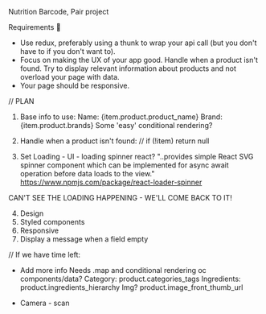 

Nutrition Barcode, Pair project

Requirements 🧪
* Use redux, preferably using a thunk to wrap your api call (but you don't have to if you don't want to).
* Focus on making the UX of your app good. Handle when a product isn't found. Try to display relevant information about products and not overload your page with data.
* Your page should be responsive.

// PLAN

1. Base info to use:
Name: {item.product.product_name}
Brand: {item.product.brands}
Some 'easy' conditional rendering?

2. Handle when a product isn't found:   // if (!item) return null

3. Set Loading - UI - loading spinner react?
"..provides simple React SVG spinner component which can be implemented for async await operation before data loads to the view."
https://www.npmjs.com/package/react-loader-spinner

CAN'T SEE THE LOADING HAPPENING - WE'LL COME BACK TO IT!

4. Design
5. Styled components
6. Responsive
7. Display a message when a field empty



// If we have time left: 

- Add more info
Needs .map and conditional rendering oc components/data?
Category: 	product.categories_tags
Ingredients: 	product.ingredients_hierarchy
Img? product.image_front_thumb_url

- Camera - scan

